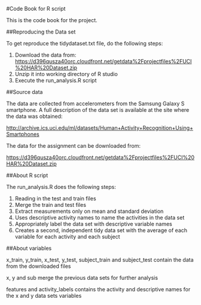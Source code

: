 #Code Book for R script

This is the code book for the project.

##Reproducing the Data set

To get reproduce the tidydataset.txt file, do the following steps:

1. Download the data from: https://d396qusza40orc.cloudfront.net/getdata%2Fprojectfiles%2FUCI%20HAR%20Dataset.zip
2. Unzip it into working directory of R studio
3. Execute the run_analysis.R script

##Source data

The data are collected from accelerometers from the Samsung Galaxy S smartphone. 
A full description of the data set is available at the site where the data was obtained:

http://archive.ics.uci.edu/ml/datasets/Human+Activity+Recognition+Using+Smartphones 

The data for the assignment can be downloaded from: 

https://d396qusza40orc.cloudfront.net/getdata%2Fprojectfiles%2FUCI%20HAR%20Dataset.zip

##About R script

The run_analysis.R does the following steps:

1. Reading in the test and train files
2. Merge the train and test files
3. Extract measurements only on mean and standard deviation
4. Uses descriptive activity names to name the activities in the data set
5. Appropriately label the data set with descriptive variable names
6. Creates a second, independent tidy data set with the average of each variable for each activity and each subject

##About variables

x_train, y_train, x_test, y_test, subject_train and subject_test contain the data from the downloaded files

x, y and sub merge the previous data sets for further analysis

features and activity_labels contains the activity and descriptive names for the x and y data sets variables
